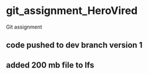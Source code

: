 # git_assignment_HeroVired
Git assignment
## code pushed to dev branch version 1
## added 200 mb file to lfs
